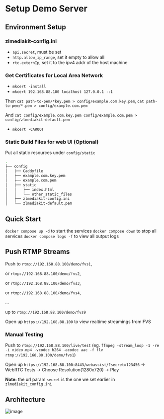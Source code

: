 # Setup Demo Server

## Environment Setup

### zlmediakit-config.ini

- `api.secret`, must be set
- `http.allow_ip_range`, set it empty to allow all
- `rtc.externIp`, set it to the ipv4 addr of the host machine

### Get Certificates for Local Area Network

- `mkcert -install`
- `mkcert 192.168.88.100 localhost 127.0.0.1 ::1`

Then `cat path-to-pem/*key.pem > config/example.com.key.pem`, `cat path-to-pem/*.pem > config/example.com.pem`

And `cat config/example.com.key.pem config/example.com.pem > config/zlmediakit-default.pem`

- `mkcert -CAROOT`

### Static Build Files for web UI (Optional)

Put all static resources under `config/static`

```bash
.
├── config
│   ├── Caddyfile
│   ├── example.com.key.pem
│   ├── example.com.pem
│   ├── static
│   │   ├── index.html
│   │   └── other_static_files
│   ├── zlmediakit-config.ini
│   └── zlmediakit-default.pem
```

## Quick Start

`docker compose up -d` to start the services
`docker compose down` to stop all services
`docker compose logs -f` to view all output logs

## Push RTMP Streams

Push to `rtmp://192.168.88.100/demo/fvs1`,

or `rtmp://192.168.88.100/demo/fvs2`,

or `rtmp://192.168.88.100/demo/fvs3`,

or `rtmp://192.168.88.100/demo/fvs4`,

...

up to `rtmp://192.168.88.100/demo/fvs9`

Open up `https://192.168.88.100` to view realtime streamings from FVS


### Manual Testing

Push to `rtmp://192.168.88.100/live/test` (eg. `ffmpeg -stream_loop -1 -re -i video.mp4 -vcodec h264 -acodec aac -f flv rtmp://192.168.88.100/demo/fvs1`)

Open up `https://192.168.88.100:8443/webassist/?secret=123456` -> WebRTC Tests -> Choose Resolution(1280x720) -> Play

**Note:** the url param `secret` is the one we set earlier in `zlmediakit_config.ini`

## Architecture

![image](https://github.com/LonganVision/infra/assets/139405574/33a276fa-6b91-4c39-b6b7-a35cf952a9e0)








